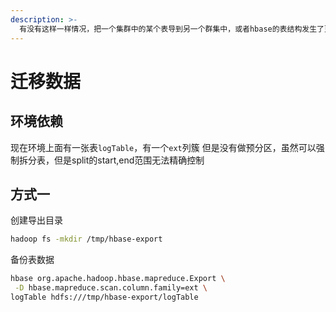 ```yaml
---
description: >-
  有没有这样一样情况，把一个集群中的某个表导到另一个群集中，或者hbase的表结构发生了更改，但是数据还要，比如预分区没做，导致某台RegionServer很吃紧，Hbase的导出导出都可以很快的完成这些操作
---
```


# 迁移数据

## 环境依赖

现在环境上面有一张表`logTable`，有一个`ext`列簇 但是没有做预分区，虽然可以强制拆分表，但是split的start,end范围无法精确控制

## 方式一

创建导出目录

```bash
hadoop fs -mkdir /tmp/hbase-export
```

备份表数据

```bash
hbase org.apache.hadoop.hbase.mapreduce.Export \
 -D hbase.mapreduce.scan.column.family=ext \ 
logTable hdfs:///tmp/hbase-export/logTable
```





